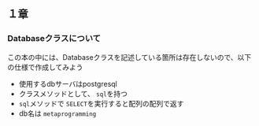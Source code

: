 ## １章
### Databaseクラスについて
この本の中には、Databaseクラスを記述している箇所は存在しないので、以下の仕様で作成してみよう
- 使用するdbサーバはpostgresql
- クラスメソッドとして、 `sql`を持つ
- `sql`メソッドで `SELECT`を実行すると配列の配列で返す
- db名は `metaprogramming`
